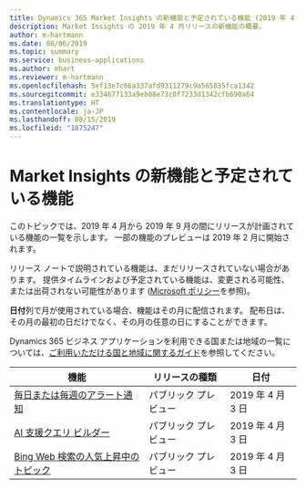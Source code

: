 ```yaml
---
title: Dynamics 365 Market Insights の新機能と予定されている機能 (2019 年 4 月)
description: Market Insights の 2019 年 4 月リリースの新機能の概要。
author: m-hartmann
ms.date: 08/06/2019
ms.topic: summary
ms.service: business-applications
ms.author: mhart
ms.reviewer: m-hartmann
ms.openlocfilehash: 5ef13e7c66a337afd9311279c9a565835fca1342
ms.sourcegitcommit: e334677133a9eb08e73c0f7233d1342cfb690a64
ms.translationtype: HT
ms.contentlocale: ja-JP
ms.lasthandoff: 08/15/2019
ms.locfileid: "1875247"
---
```

#  <a name="whats-new-and-planned-for-market-insights"></a>Market Insights の新機能と予定されている機能

このトピックでは、2019 年 4 月から 2019 年 9 月の間にリリースが計画されている機能の一覧を示します。 一部の機能のプレビューは 2019 年 2 月に開始されます。   

リリース ノートで説明されている機能は、まだリリースされていない場合があります。 提供タイムラインおよび予定されている機能は、変更される可能性、または出荷されない可能性があります ([Microsoft ポリシー](https://go.microsoft.com/fwlink/p/?linkid=2007332)を参照)。

**日付**列で月が使用されている場合、機能はその月に配信されます。 配布日は、その月の最初の日だけでなく、その月の任意の日にすることができます。

Dynamics 365 ビジネス アプリケーションを利用できる国または地域の一覧については、[ご利用いただける国と地域に関するガイド](https://aka.ms/dynamics_365_international_availability_deck)を参照してください。

| 機能                                    | リリースの種類         | 日付 |
|--------------------------------------------|----------------------|----------------------|
| [毎日または毎週のアラート通知](alerts.md)                    | パブリック プレビュー | 2019 年 4 月 3 日             |
| [AI 支援クエリ ビルダー](ai-assisted-query-builder.md)              | パブリック プレビュー | 2019 年 4 月 3 日             |
| [Bing Web 検索の人気上昇中のトピック](bing-web-search-analytics.md) | パブリック プレビュー | 2019 年 4 月 3 日             |

